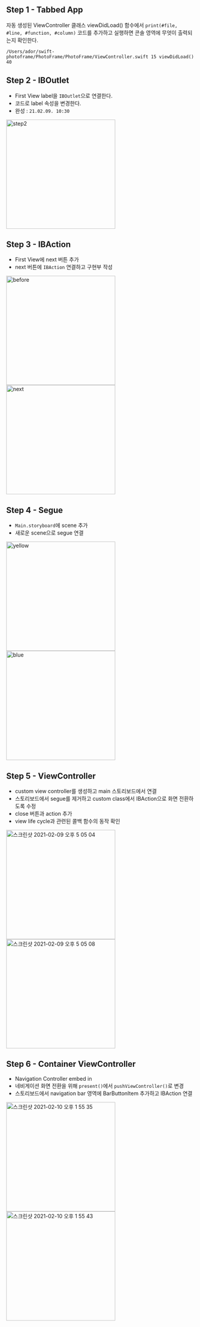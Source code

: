 ## Step 1 - Tabbed App
자동 생성된 ViewController 클래스 viewDidLoad() 함수에서 `print(#file, #line, #function, #column)` 코드를 추가하고 실행하면 콘솔 영역에 무엇이 출력되는지 확인한다.
```
/Users/ador/swift-photoframe/PhotoFrame/PhotoFrame/ViewController.swift 15 viewDidLoad() 40
```

## Step 2 - IBOutlet
- First View label을 `IBOutlet`으로 연결한다.
- 코드로 label 속성을 변경한다.
- 완성 : `21.02.09. 10:30`
<img width="291" alt="step2" src="https://user-images.githubusercontent.com/75113784/107304394-5230db80-6ac4-11eb-9b5c-142c4797e70c.png">

## Step 3 - IBAction
- First View에 next 버튼 추가
- next 버튼에 `IBAction` 연결하고 구현부 작성

<img width="291" alt="before" src="https://user-images.githubusercontent.com/75113784/107311569-e6ee0600-6ad1-11eb-95f6-3538d4292ed2.png"><img width="291" alt="next" src="https://user-images.githubusercontent.com/75113784/107311279-66c7a080-6ad1-11eb-9ee6-da09811eb0ae.png">

## Step 4 - Segue
- `Main.storyboard`에 scene 추가
- 새로운 scene으로 segue 연결

<img width="291" alt="yellow" src="https://user-images.githubusercontent.com/75113784/107325121-8fa95f00-6aec-11eb-81af-fdacc7c3b4af.png"><img width="291" alt="blue" src="https://user-images.githubusercontent.com/75113784/107325124-91732280-6aec-11eb-86b4-ac33a2e55f32.png">

## Step 5 - ViewController
- custom view controller를 생성하고 main 스토리보드에서 연결
- 스토리보드에서 segue를 제거하고 custom class에서 IBAction으로 화면 전환하도록 수정
- close 버튼과 action 추가
- view life cycle과 관련된 콜백 함수의 동작 확인

<img width="291" alt="스크린샷 2021-02-09 오후 5 05 04" src="https://user-images.githubusercontent.com/75113784/107341625-8dea9600-6b02-11eb-89fd-e8f8b1ad35df.png"><img width="291" alt="스크린샷 2021-02-09 오후 5 05 08" src="https://user-images.githubusercontent.com/75113784/107341606-89be7880-6b02-11eb-8ced-bd7aa2651780.png">

## Step 6 - Container ViewController
- Navigation Controller embed in
- 네비게이션 화면 전환을 위해 `present()`에서 `pushViewController()`로 변경
- 스토리보드에서 navigation bar 영역에 BarButtonItem 추가하고 IBAction 연결

<img width="291" alt="스크린샷 2021-02-10 오후 1 55 35" src="https://user-images.githubusercontent.com/75113784/107466677-cc865c00-6ba7-11eb-9dfb-9fd018d87473.png"><img width="291" alt="스크린샷 2021-02-10 오후 1 55 43" src="https://user-images.githubusercontent.com/75113784/107466683-d0b27980-6ba7-11eb-8fc7-db7b2ab8727c.png">
